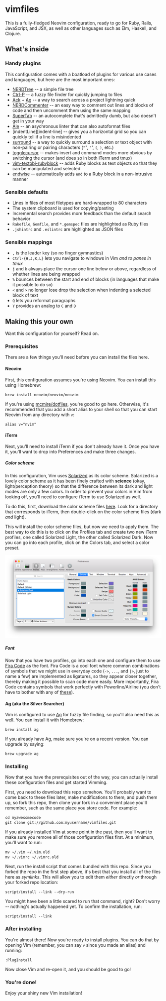 # vimfiles

This is a fully-fledged Neovim configuration, ready to go for Ruby, Rails,
JavaScript, and JSX, as well as other languages such as Elm, Haskell, and
Clojure.

## What's inside

### Handy plugins

This configuration comes with a boatload of plugins for various use cases and
languages, but here are the most important ones:

* [NERDTree][vim-nerdtree] -- a simple file tree
* [Ctrl-P][vim-ctrl-p] -- a fuzzy file finder for quickly jumping to files
* [Ack][vim-ack] + [Ag][ag] -- a way to search across a project lightning quick
* [NERDCommenter][vim-nerdcommenter] -- an easy way to comment out lines and
  blocks of code and then uncomment them using the same mapping
* [SuperTab][vim-supertab] -- an autocomplete that's admittedly dumb, but also
  doesn't get in your way
* [Ale][ale] -- an asychronous linter that can also autoformat files
* [indentLine][indent-line] -- gives you a horizontal grid so you can quickly
  tell if a line is misindented
* [surround][vim-surround] -- a way to quickly surround a selection or text
  object with non-pairing or pairing characters (`"`", `'`', `(`, `)`, etc.)
* [togglecursor][vim-togglecursor] -- makes insert and command modes more
  obvious by switching the cursor (and does so in both iTerm and tmux)
* [vim-textobj-rubyblock][vim-textobj-rubyblock] -- adds Ruby blocks as text
  objects so that they can be manipulated and selected
* [endwise][vim-endwise] -- automatically adds `end` to a Ruby block in a
  non-intrusive manner

[vim-plug]: https://github.com/junegunn/vim-plug
[vim-nerdtree]: http://github.com/scrooloose/nerdtree
[vim-ctrl-p]: http://github.com/kien/ctrlp.vim
[vim-ack]: https://github.com/mileszs/ack.vim
[vim-supertab]: http://github.com/ervandew/supertab
[vim-togglecursor]: https://github.com/jszakmeister/vim-togglecursor
[vim-nerdcommenter]: http://github.com/scrooloose/nerdcommenter
[vim-endwise]: https://github.com/tpope/vim-endwise
[vim-surround]: http://github.com/tpope/vim-surround
[vim-textobj-rubyblock]: http://github.com/nelstrom/vim-textobj-rubyblock
[ale]: https://github.com/w0rp/ale
[indentLine]: https://github.com/Yggdroot/indentLine

### Sensible defaults

* Lines in files of most filetypes are hard-wrapped to 80 characters
* The system clipboard is used for copying/pasting
* Incremental search provides more feedback than the default search behavior
* `Rakefile`, `Gemfile`, and `*.gemspec` files are highlighted as Ruby files
* `.jshintrc` and `.eslintrc` are highlighted as JSON files

### Sensible mappings

* `,` is the leader key (so no finger gymnastics)
* `Ctrl-{H,J,K,L}` lets you navigate to windows in Vim *and to panes in tmux*
* `j` and `k` always place the cursor one line below or above, regardless of
  whether lines are being wrapped
* `%` bounces between the start and end of blocks (in languages that make it
  possible to do so)
* `<` and `>` no longer lose drop the selection when indenting a selected block
  of text
* `Q` lets you reformat paragraphs
* `Y` provides an analog to `C` and `D`

## Making this your own

Want this configuration for yourself? Read on.

### Prerequisites

There are a few things you'll need before you can install the files here.

#### Neovim

First, this configuration assumes you're using Neovim. You can install this
using Homebrew:

    brew install neovim/neovim/neovim

If you're using [mcmire/dotfiles][dotfiles], you're good to go here. Otherwise,
it's recommended that you add a short alias to your shell so that you can start
Neovim from any directory with `v`:

    alias v="nvim"

[dotfiles]: http://github.com/mcmire/dotfiles

#### iTerm

Next, you'll need to install iTerm if you don't already have it. Once you have
it, you'll want to drop into Preferences and make three changes.

##### Color scheme

In this configuration, Vim uses [Solarized] as its color scheme. Solarized is a
lovely color scheme as it has been finely crafted with **science** (okay,
light/perception theory) so that the difference between its dark and light modes
are only a few colors. In order to prevent your colors in Vim from looking off,
you'll need to configure iTerm to use Solarized as well.

To do this, first, download the color scheme files [here][solarized]. Look for a
directory that corresponds to iTerm, then double-click on the color scheme files
(dark *and* light).

This will install the color scheme files, but now we need to apply them. The
best way to do this is to click on the Profiles tab and create two new iTerm
profiles, one called Solarized Light, the other called Solarized Dark. Now you
can go into each profile, click on the Colors tab, and select a color preset.

![iTerm preferences](docs/iterm-prefs.png)

##### Font

Now that you have two profiles, go into each one and configure them to use [Fira
Code] as the font. Fira Code is a cool font where common combinations of symbols
that we might use in everyday code (`->`, `...`, and `|>`, just to name a few)
are implemented as ligatures, so they appear closer together, thereby making it
possible to scan code more easily. More importantly, Fira Code contains symbols
that work perfectly with Powerline/Airline (you don't have to bother with any of
[these][powerline-fonts]).

[Solarized]: https://github.com/altercation/solarized
[Fira Code]: https://github.com/tonsky/FiraCode
[powerline-fonts]: https://github.com/Lokaltog/powerline-fonts

#### Ag (aka the Silver Searcher)

Vim is configured to use [Ag][ag] for fuzzy file finding, so you'll also need
this as well. You can install it with Homebrew:

[ag]: https://github.com/ggreer/the_silver_searcher

    brew install ag

If you already have Ag, make sure you're on a recent version. You can upgrade by
saying:

    brew upgrade ag

### Installing

Now that you have the prerequisites out of the way, you can actually install
these configuration files and get started Vimming.

First, you need to download this repo somehow. You'll probably want to come back
to these files later, make modifications to them, and push them up, so fork this
repo, then clone your fork in a convenient place you'll remember, such as the
same place you store code. For example:

    cd myawesomecode
    git clone git://github.com:myusername/vimfiles.git

If you already installed Vim at some point in the past, then you'll want to make
sure you remove all of those configuration files first. At a minimum, you'll
want to run:

    mv ~/.vim ~/.vim.old
    mv ~/.vimrc ~/.vimrc.old

Next, run the install script that comes bundled with this repo. Since you forked
the repo in the first step above, it's best that you install all of the files
here as *symlinks*. This will allow you to edit them *either* directly *or*
through your forked repo location:

    script/install --link --dry-run

You might have been a little scared to run that command, right? Don't worry --
nothing's actually happened yet. To confirm the installation, run:

    script/install --link

### After installing

You're almost there! Now you're ready to install plugins. You can do that by
opening Vim (remember, you can say `v` since you made an alias) and running:

    :PlugInstall

Now close Vim and re-open it, and you should be good to go!

### You're done!

Enjoy your shiny new Vim installation!
